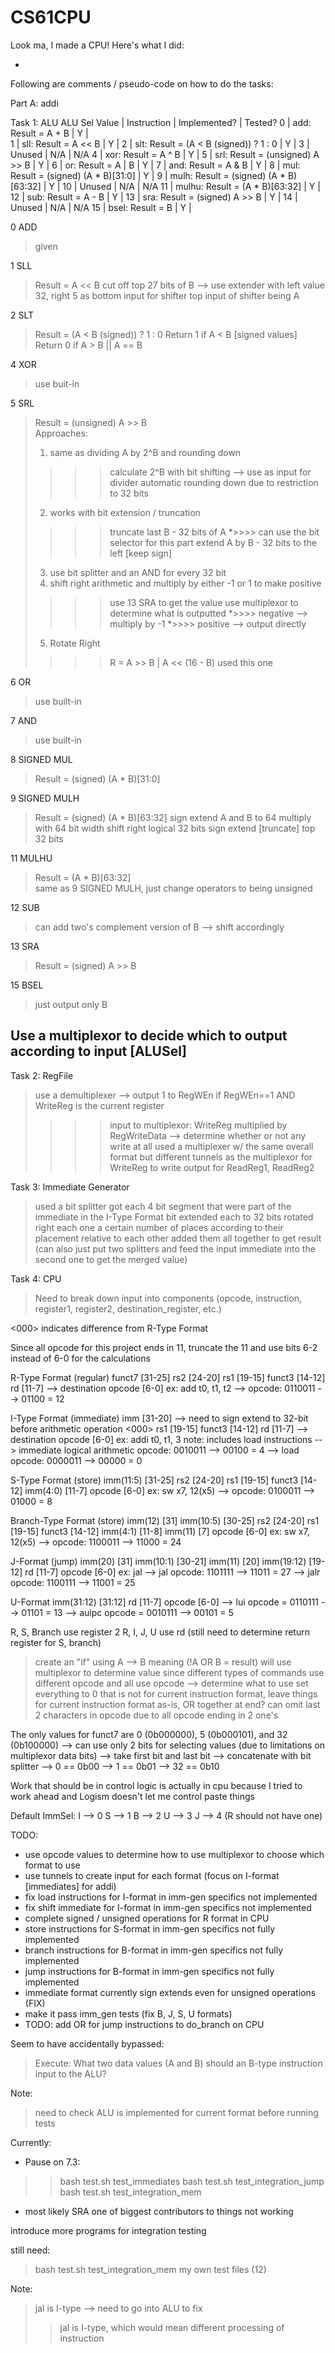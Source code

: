 # CS61CPU

Look ma, I made a CPU! Here's what I did:

-

Following are comments / pseudo-code on how to do the tasks:

Part A: addi

Task 1: ALU
ALU Sel Value	|	Instruction							|	Implemented?	|	Tested?
0			|	add: Result = A + B					|	Y			|	
1			|	sll: Result = A << B					|	Y			|
2			|	slt: Result = (A < B (signed)) ? 1 : 0		|	Y			|
3			|	Unused							|	N/A			|	N/A
4			|	xor: Result = A ^ B					|	Y			|
5			|	srl: Result = (unsigned) A >> B			|	Y			|
6			|	or: Result = A | B					|	Y			|
7			|	and: Result = A & B					|	Y			|
8			|	mul: Result = (signed) (A * B)[31:0]		|	Y			|
9			|	mulh: Result = (signed) (A * B)[63:32]	|	Y			|
10			|	Unused							|	N/A			|	N/A
11			|	mulhu: Result = (A * B)[63:32]			|	Y			|
12			|	sub: Result = A - B					|	Y			|
13			|	sra: Result = (signed) A >> B			|	Y			|
14			|	Unused							|	N/A			|	N/A
15			|	bsel: Result = B					|	Y			|


0 ADD
> given

1 SLL
> Result = A << B
> cut off top 27 bits of B --> use extender with left value 32, right 5 as bottom input for shifter 
> top input of shifter being A

2 SLT
>  Result = (A < B (signed)) ? 1 : 0
> Return 1 if A < B [signed values]
> Return 0 if A > B || A == B

4 XOR
> use buit-in

5 SRL
> Result = (unsigned) A >> B	
> Approaches:
> 1) same as dividing A by 2^B and rounding down
>>>> calculate 2^B with bit shifting --> use as input for divider
>>>> automatic rounding down due to restriction to 32 bits
> 2) works with bit extension / truncation
>>>> truncate last B - 32 bits of A
>>>>*>>>> can use the bit selector for this part
>>>> extend A by B - 32 bits to the left [keep sign]
>  3) use bit splitter and an AND for every 32 bit
> 4) shift right arithmetic and multiply by either -1 or 1 to make positive
>>>> use 13 SRA to get the value
>>>> use multiplexor to determine what is outputted
>>>>*>>>> negative --> multiply by -1
>>>>*>>>> positive --> output directly
> 5) Rotate Right
>>>>  R = A >> B | A << (16 - B) 
>>>> used this one


6 OR
> use built-in

7 AND
> use built-in

8 SIGNED MUL
> Result = (signed) (A * B)[31:0]	

9 SIGNED MULH
> Result = (signed) (A * B)[63:32]
> sign extend A and B to 64
> multiply with 64 bit width
> shift right logical 32 bits
> sign extend [truncate] top 32 bits

11 MULHU
> Result = (A * B)[63:32]	
> same as 9 SIGNED MULH, just change operators to being unsigned

12 SUB
> can add two's complement version of B --> shift accordingly

13 SRA 
> Result = (signed) A >> B	

15 BSEL
> just output only B


Use a multiplexor to decide which to output according to input [ALUSel]
---

Task 2: RegFile
> use a demultiplexer --> output 1 to RegWEn if RegWEn==1 AND WriteReg is the current register
>>>> input to multiplexor: WriteReg multiplied by RegWriteData --> determine whether or not any write at all
> used a multiplexer w/ the same overall format but different tunnels as the multiplexor for WriteReg to write output for ReadReg1, ReadReg2


Task 3: Immediate Generator
> used a bit splitter
> got each 4 bit segment that were part of the immediate in the I-Type Format
> bit extended each to 32 bits
> rotated right each one a certain number of places according to their placement relative to each other
> added them all together to get result
> (can also just put two splitters and feed the input immediate into the second one to get the merged value)

Task 4: CPU
> Need to break down input into components (opcode, instruction, register1, register2, destination_register, etc.) 

<000> indicates difference from R-Type Format

Since all opcode for this project ends in 11, truncate the 11 and use bits 6-2 instead of 6-0 for the calculations

R-Type Format (regular)
    funct7 [31-25] 
    rs2 [24-20]
    rs1 [19-15]
    funct3 [14-12]
    rd [11-7] --> destination
    opcode [6-0]
 ex: add t0, t1, t2
 --> opcode: 0110011 --> 01100 = 12

I-Type Format (immediate)
    imm [31-20] --> need to sign extend to 32-bit before arithmetic operation <000>
    rs1 [19-15]
    funct3 [14-12]
    rd [11-7] --> destination
    opcode [6-0]
ex: addi t0, t1, 3
note: includes load instructions
--> immediate logical arithmetic opcode: 0010011 --> 00100 = 4
--> load opcode: 0000011 --> 00000 = 0
    
S-Type Format (store)
    imm(11:5) [31-25]
    rs2 [24-20]
    rs1 [19-15]
    funct3 [14-12]
    imm(4:0) [11-7]
    opcode [6-0]
ex: sw x7, 12(x5)
--> opcode: 0100011 --> 01000 = 8

Branch-Type Format (store)
    imm(12) [31]
    imm(10:5) [30-25]
    rs2 [24-20]
    rs1 [19-15]
    funct3 [14-12]
    imm(4:1) [11-8]
    imm(11) [7]
    opcode [6-0]
ex: sw x7, 12(x5)
--> opcode: 1100011 --> 11000 = 24

J-Format (jump)
    imm(20) [31]
    imm(10:1) [30-21]
    imm(11) [20]
    imm(19:12) [19-12]
    rd [11-7]
    opcode [6-0]
ex: jal
--> jal opcode: 1101111 --> 11011 = 27
--> jalr opcode: 1100111 --> 11001 = 25

U-Format
    imm(31:12) [31:12]
    rd [11-7]
    opcode [6-0]
--> lui opcode = 0110111 --> 01101 = 13
--> auipc opcode = 0010111 --> 00101 = 5

R, S, Branch use register 2
R, I, J, U use rd
(still need to determine return register for S, branch)

> create an "if" using A --> B meaning (!A OR B = result)
> will use multiplexor to determine value since different types of commands use different opcode and all use opcode --> determine what to use 
> set everything to 0 that is not for current instruction format, leave things for current instruction format as-is, OR together at end?
> can omit last 2 characters in opcode due to all opcode ending in 2 one's 

The only values for funct7 are 0 (0b000000), 5 (0b000101), and 32 (0b100000)
--> can use only 2 bits for selecting values (due to limitations on multiplexor data bits)
--> take first bit and last bit --> concatenate with bit splitter
--> 0 == 0b00
--> 1 == 0b01
--> 32 == 0b10

Work that should be in control logic is actually in cpu because I tried to work ahead and Logism doesn't let me control paste things

Default ImmSel:
I --> 0
S --> 1
B --> 2
U --> 3
J --> 4
(R should not have one)

TODO: 
* use opcode values to determine how to use multiplexor to choose which format to use
* use tunnels to create input for each format (focus on I-format [immediates] for addi)
* fix load instructions for I-format in imm-gen specifics not implemented
* fix shift immediate for I-format in imm-gen specifics not implemented
* complete signed / unsigned operations for R format in CPU
* store instructions for S-format in imm-gen specifics not fully implemented
* branch instructions for B-format in imm-gen specifics not fully implemented
* jump instructions for B-format in imm-gen specifics not fully implemented
* immediate format currently sign extends even for unsigned operations (FIX)
* make it pass imm_gen tests (fix B, J, S, U formats)
* TODO: add OR for jump instructions to do_branch on CPU

Seem to have accidentally bypassed:
> Execute: What two data values (A and B) should an B-type instruction input to the ALU?

Note:
> need to check ALU is implemented for current format before running tests

Currently:
* Pause on 7.3:
>> bash test.sh test_immediates
>> bash test.sh test_integration_jump
>> bash test.sh test_integration_mem
* most likely SRA one of biggest contributors to things not working

introduce more programs for integration testing

still need:
> bash test.sh test_integration_mem
> my own test files (12)

Note:
> jal is I-type --> need to go into ALU to fix
>> jal is I-type, which would mean different processing of instruction